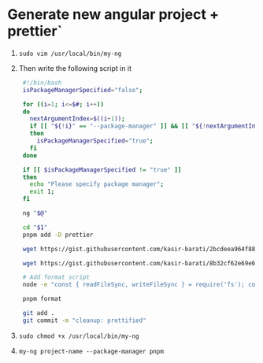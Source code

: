 # Generate new angular project + prettier`

1. `sudo vim /usr/local/bin/my-ng`
2. Then write the following script in it

   ```bash
    #!/bin/bash
    isPackageManagerSpecified="false";

    for ((i=1; i<=$#; i++))
    do
      nextArgumentIndex=$((i+1));
      if [[ "${!i}" == "--package-manager" ]] && [[ "${!nextArgumentIndex}" == "pnpm" ]];
      then
        isPackageManagerSpecified="true";
      fi
    done

    if [[ $isPackageManagerSpecified != "true" ]]
    then
      echo "Please specify package manager";
      exit 1;
    fi

    ng "$@"

    cd "$1"
    pnpm add -D prettier

    wget https://gist.githubusercontent.com/kasir-barati/2bcdeea964f88712eca171adb3fbd979/raw/441f66a604f90efbfd2f1ac4fd2fb9ec88c8b892/.prettierrc

    wget https://gist.githubusercontent.com/kasir-barati/8b32cf62e69e6f87a6bed899eefe1cb5/raw/83f21438587f85d1419f6cbc7205771e2030765e/.prettierignore

    # Add format script
    node -e "const { readFileSync, writeFileSync } = require('fs'); const packageJson = JSON.parse(readFileSync('package.json', 'utf-8')); packageJson.scripts = { ...packageJson.scripts, \"format\": \"prettier -w . -u\" }; writeFileSync('package.json', JSON.stringify(packageJson))"

    pnpm format

    git add .
    git commit -m "cleanup: prettified"
   ```

3. `sudo chmod +x /usr/local/bin/my-ng`
4. `my-ng project-name --package-manager pnpm`
